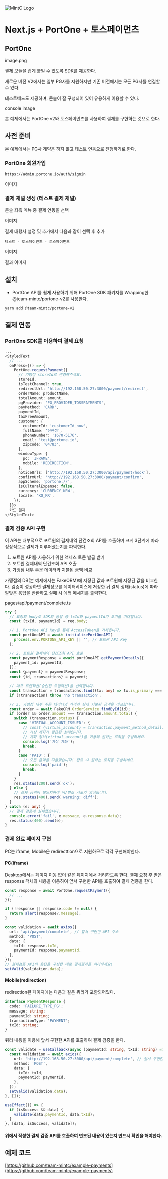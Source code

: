 ![MintC Logo](https://user-images.githubusercontent.com/5517346/236246009-1621709d-3182-4462-a060-dcf417361294.png)

# Next.js + PortOne + 토스페이먼츠

## PortOne

image.png

결제 모듈을 쉽게 붙일 수 있도록 SDK를 제공한다.

새로운 버전 V2에서는 일부 PG사를 지원하지만 기존 버전에서는 모든 PG사를 연결할 수 있다.

테스트베드도 제공하며, 콘솔이 잘 구성되어 있어 유용하게 이용할 수 있다.

console image

본 예제에서는 PortOne v2와 토스페이먼츠를 사용하여 결제를 구현하는 것으로 한다.

## 사전 준비

본 예제에서는 PG사 계약은 하지 않고 테스트 연동으로 진행하기로 한다.

### PortOne 회원가입

```
https://admin.portone.io/auth/signin
```

이미지

### 결제 채널 생성 (테스트 결제 채널)

콘솔 좌측 메뉴 중 결제 연동을 선택

이미지

결제 대행사 설정 및 추가에서 다음과 같이 선택 후 추가

```
테스트 - 토스페이먼츠 - 토스페이먼츠
```

이미지

결과 이미지

## 설치

- PortOne API를 쉽게 사용하기 위해 PortOne SDK 패키지를 Wrapping한 @team-mintc/portone-v2를 사용한다.

```
yarn add @team-mintc/portone-v2
```

## 결제 연동

### PortOne SDK를 이용하여 결제 요청

```typescript
...
<StyledText
  // ...
  onPress={() => {
    PortOne.requestPayment({
      // 가맹점 storeId로 변경해주세요.
      storeId,
      isTestChannel: true,
      redirectUrl: 'http://192.168.50.27:3000/payment/redirect',
      orderName: productName,
      totalAmount: amount,
      pgProvider: 'PG_PROVIDER_TOSSPAYMENTS',
      payMethod: 'CARD',
      paymentId,
      taxFreeAmount,
      customer: {
        customerId: 'customerId_now',
        fullName: '신현성',
        phoneNumber: '1670-5176',
        email: 'test@portone.io',
        zipcode: '04783',
      },
      windowType: {
        pc: 'IFRAME',
        mobile: 'REDIRECTION',
      },
      noticeUrls: ['http://192.168.50.27:3000/api/payment/hook'],
      confirmUrl: 'http://192.168.50.27:3000/payment/confirm',
      appScheme: 'portone://',
      isCulturalExpense: false,
      currency: 'CURRENCY_KRW',
      locale: 'KO_KR',
    });
  }}>
  카드 결제
</StyledText>
```

### 결제 검증 API 구현

이 API는 내부적으로 포트원의 결제내역 단건조회 API를 호출하며 크게 3단계에 따라 정상적으로 결제가 이루어졌는지를 파악한다.

1. 포트원 API를 사용하기 위한 액세스 토큰 발급 받기
2. 포트원 결제내역 단건조회 API 호출
3. 가맹점 내부 주문 데이터와 지불된 금액 비교

가맹점의 DB(본 예제에서는 FakeORM)에 저장된 값과 포트원에 저장된 값을 비교한다. 검증이 성공하면 결제정보를 데이터베이스에 저장한 뒤 결제 상태(status)에 따라 알맞은 응답을 반환하고 실패 시 에러 메세지를 출력한다.

pages/api/payment/complete.ts

```typescript
try {
  // 요청의 body로 SDK의 응답 중 txId와 paymentId가 오기를 기대합니다.
  const {txId, paymentId} = req.body;

  // 1. PortOne API Key를 통해 AccessToken을 가져옵니다.
  const portOneAPI = await initializePortOneAPI(
    process.env.PORTONE_API_KEY || '', // 포트원 API Key
  );

  // 2. 포트원 결제내역 단건조회 API 호출
  const paymentResponse = await portOneAPI.getPaymentDetails({
    payment_id: paymentId,
  });
  const {payment} = paymentResponse;
  const {id, transactions} = payment;

  // 대표 트랜잭션(승인된 트랜잭션)을 선택합니다.
  const transaction = transactions.find((tx: any) => tx.is_primary === true);
  if (!transaction) throw 'no transaction';

  // 3. 가맹점 내부 주문 데이터의 가격과 실제 지불된 금액을 비교합니다.
  const order = await FakeORM.OrderService.findById(id);
  if (order && order.amount === transaction.amount.total) {
    switch (transaction.status) {
      case 'VIRTUAL_ACCOUNT_ISSUED': {
        // const {virtual_account} = transaction.payment_method_detail;
        // 가상 계좌가 발급된 상태입니다.
        // 계좌 정보(virtual_account)를 이용해 원하는 로직을 구성하세요.
        console.log('가상 계좌');
        break;
      }
      case 'PAID': {
        // 모든 금액을 지불했습니다! 완료 시 원하는 로직을 구성하세요.
        console.log('paid');
        break;
      }
    }
    res.status(200).send('ok');
  } else {
    // 결제 금액이 불일치하여 위/변조 시도가 의심됩니다.
    res.status(400).send('warning: diff');
  }
} catch (e: any) {
  // 결제 검증에 실패했습니다.
  console.error('fail', e.message, e.response.data);
  res.status(400).send(e);
}
```

### 결제 완료 페이지 구현

PC는 iframe, Mobile은 redirecttion으로 지원하므로 각각 구현해야한다.

#### PC(iframe)

Desktop에서는 페이지 이동 없이 같은 페이지에서 처리하도록 한다.
결제 요청 후 받은 response 객체의 내용을 이용하여
앞서 구현한 API를 호출하여 결제 검증을 한다.

```typescript
const response = await PortOne.requestPayment({
  // ...
});

if (!response || response.code != null) {
  return alert(response?.message);
}

const validation = await axios({
  url: 'api/payment/complete', // 앞서 구현한 API 주소
  method: 'POST',
  data: {
    txId: response.txId,
    paymentId: response.paymentId,
  },
});
// 결제검증 API의 응답을 구성한 대로 결제결과를 처리하세요!
setValid(validation.data);
```

#### Mobile(redirection)

redirection된 페이지에는 다음과 같은 쿼리가 포함되어있다.

```typescript
interface PaymentResponse {
  code: 'FAILURE_TYPE_PG';
  message: string;
  paymentId: string;
  transactionType: 'PAYMENT';
  txId: string;
}
```

쿼리 내용을 이용해 앞서 구현한 API를 호출하여 결제 검증을 한다.

```typescript
const validate = useCallback(async (paymentId: string, txId: string) => {
  const validation = await axios({
    url: 'http://192.168.50.27:3000/api/payment/complete', // 앞서 구현한 API 주소
    method: 'POST',
    data: {
      txId: txId,
      paymentId: paymentId,
    },
  });
  setValid(validation.data);
}, []);

useEffect(() => {
  if (isSuccess && data) {
    validate(data.paymentId, data.txId);
  }
}, [data, isSuccess, validate]);
```

#### 위에서 작성한 결제 검증 API를 호출하여 변조된 내용이 있는지 반드시 확인을 해야한다.

## 예제 코드

[https://github.com/team-mintc/example-payments](https://github.com/team-mintc/example-payments)

